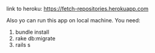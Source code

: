 link to heroku: https://fetch-repositories.herokuapp.com

Also yo can run this app on local machine. You need:
1) bundle install
2) rake db:migrate
3) rails s
